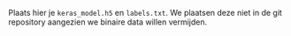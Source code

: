 Plaats hier je `keras_model.h5` en `labels.txt`.
We plaatsen deze niet in de git repository aangezien we binaire data willen vermijden.
